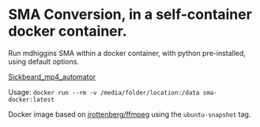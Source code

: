 # SMA Conversion, in a self-container docker container.
Run mdhiggins SMA within a docker container, with python pre-installed, using default options.

[Sickbeard_mp4_automator](https://github.com/mdhiggins/sickbeard_mp4_automator)

Usage:
`docker run --rm -v /media/folder/location:/data sma-docker:latest`

Docker image based on [jrottenberg/ffmpeg](https://hub.docker.com/r/jrottenberg/ffmpeg/) using the `ubuntu-snapshot` tag.
